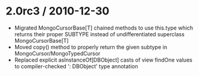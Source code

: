 
2\.0rc3 / 2010-12-30 
====================

  * Migrated MongoCursorBase[T] chained methods to use this.type which returns their proper SUBTYPE instead of undifferentiated superclass MongoCursorBase[T]
  * Moved copy() method to properly return the given subtype in MongoCursor/MongoTypedCursor
  * Replaced explicit asInstanceOf[DBObject] casts of view findOne values to compiler-checked ': DBObject' type annotation

